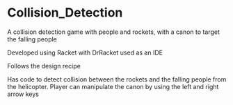 # Collision_Detection
A collision detection game with people and rockets, with a canon to target the falling people 

Developed using Racket with DrRacket used as an IDE

Follows the design recipe

Has code to detect collision between the rockets and the falling people from the helicopter. Player can manipulate the canon by using the left and right arrow keys
